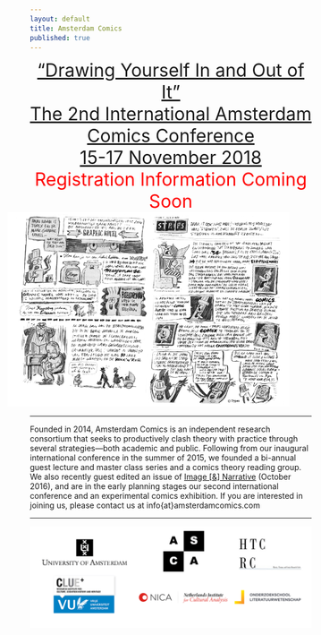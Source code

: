 ```yaml
---
layout: default
title: Amsterdam Comics
published: true
---
```


<div style="display: block; margin: auto; text-align: center; font-size: 24pt;">
<a href="conferences/fall2018">“Drawing Yourself In and Out of It” 
<br>
The 2nd International Amsterdam Comics Conference
<br>
 15-17 November 2018
</a>
<br>
<div style="color: red;">Registration Information Coming Soon</div>
</div>

<img src="img/strips.png" alt="" style="width: 750px; margin-left: -40px;"/>

----

Founded in 2014, Amsterdam Comics is an independent research consortium that seeks to productively clash theory with practice through several strategies—both academic and public. Following from our inaugural international conference in the summer of 2015, we founded a bi-annual guest lecture and master class series and a comics theory reading group. We also recently guest edited an issue of [Image [&] Narrative](http://www.imageandnarrative.be/index.php/imagenarrative/issue/view/79) (October 2016), and are in the early planning stages our second international conference and an experimental comics exhibition. If you are interested in joining us, please contact us at info{at}amsterdamcomics.com</a>

----

<img src="img/logos_all.png" alt="" style="width: 42.5em;"/>
